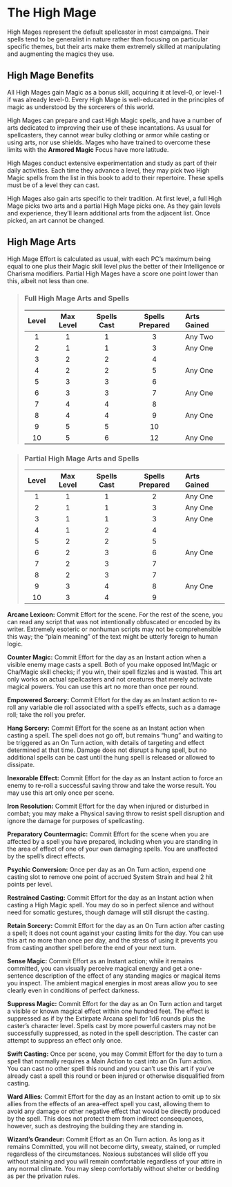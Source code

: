 # The High Mage

High Mages represent the default spellcaster in most campaigns.
Their spells tend to be generalist in nature rather than focusing on
particular specific themes, but their arts make them extremely skilled
at manipulating and augmenting the magics they use.

## High Mage Benefits

All High Mages gain Magic as a bonus skill, acquiring it at level-0,
or level-1 if was already level-0. Every High Mage is well-educated in the principles of magic as understood by the sorcerers of
this world.

High Mages can prepare and cast High Magic spells, and have
a number of arts dedicated to improving their use of these incantations. As usual for spellcasters, they cannot wear bulky clothing
or armor while casting or using arts, nor use shields. Mages who
have trained to overcome these limits with the **Armored Magic**
Focus have more latitude.

High Mages conduct extensive experimentation and study as
part of their daily activities. Each time they advance a level, they
may pick two High Magic spells from the list in this book to add
to their repertoire. These spells must be of a level they can cast.

High Mages also gain arts specific to their tradition. At first level,
a full High Mage picks two arts and a partial High Mage picks
one. As they gain levels and experience, they’ll learn additional
arts from the adjacent list. Once picked, an art cannot be changed.

## High Mage Arts

High Mage Effort is calculated as usual, with each PC’s maximum
being equal to one plus their Magic skill level plus the better of
their Intelligence or Charisma modifiers. Partial High Mages have
a score one point lower than this, albeit not less than one.

<blockquote class="table">

### Full High Mage Arts and Spells

| Level | Max Level | Spells Cast | Spells Prepared | Arts Gained |
| :---: | :-------: | :---------: | :-------------: | :---------- |
|   1   |     1     |      1      |        3        | Any Two     |
|   2   |     1     |      1      |        3        | Any One     |
|   3   |     2     |      2      |        4        |             |
|   4   |     2     |      2      |        5        | Any One     |
|   5   |     3     |      3      |        6        |             |
|   6   |     3     |      3      |        7        | Any One     |
|   7   |     4     |      4      |        8        |             |
|   8   |     4     |      4      |        9        | Any One     |
|   9   |     5     |      5      |       10        |             |
|  10   |     5     |      6      |       12        | Any One     |

</blockquote>

<blockquote class="table">

### Partial High Mage Arts and Spells

| Level | Max Level | Spells Cast | Spells Prepared | Arts Gained |
| :---: | :-------: | :---------: | :-------------: | :---------- |
|   1   |     1     |      1      |        2        | Any One     |
|   2   |     1     |      1      |        3        | Any One     |
|   3   |     1     |      1      |        3        | Any One     |
|   4   |     1     |      2      |        4        |             |
|   5   |     2     |      2      |        5        |             |
|   6   |     2     |      3      |        6        | Any One     |
|   7   |     2     |      3      |        7        |             |
|   8   |     2     |      3      |        7        |             |
|   9   |     3     |      4      |        8        | Any One     |
|  10   |     3     |      4      |        9        |             |

</blockquote>

**Arcane Lexicon:** Commit Effort for the scene. For the rest of the
scene, you can read any script that was not intentionally obfuscated
or encoded by its writer. Extremely esoteric or nonhuman scripts
may not be comprehensible this way; the “plain meaning” of the
text might be utterly foreign to human logic.

**Counter Magic:** Commit Effort for the day as an Instant action
when a visible enemy mage casts a spell. Both of you make opposed Int/Magic or Cha/Magic skill checks; if you win, their spell
fizzles and is wasted. This art only works on actual spellcasters and
not creatures that merely activate magical powers. You can use this
art no more than once per round.

**Empowered Sorcery:** Commit Effort for the day as an Instant action to re-roll any variable die roll associated with a spell’s effects,
such as a damage roll; take the roll you prefer.

**Hang Sorcery:** Commit Effort for the scene as an Instant action
when casting a spell. The spell does not go off, but remains “hung”
and waiting to be triggered as an On Turn action, with details of
targeting and effect determined at that time. Damage does not
disrupt a hung spell, but no additional spells can be cast until the
hung spell is released or allowed to dissipate.

**Inexorable Effect:** Commit Effort for the day as an Instant action
to force an enemy to re-roll a successful saving throw and take the
worse result. You may use this art only once per scene.

**Iron Resolution:** Commit Effort for the day when injured or disturbed in combat; you may make a Physical saving throw to resist
spell disruption and ignore the damage for purposes of spellcasting.

**Preparatory Countermagic:** Commit Effort for the scene when you are affected by a spell you have prepared, including when you
are standing in the area of effect of one of your own damaging spells.
You are unaffected by the spell’s direct effects.

**Psychic Conversion:** Once per day as an On Turn action, expend
one casting slot to remove one point of accrued System Strain and
heal 2 hit points per level.

**Restrained Casting:** Commit Effort for the day as an Instant action
when casting a High Magic spell. You may do so in perfect silence
and without need for somatic gestures, though damage will still disrupt the casting.

**Retain Sorcery:** Commit Effort for the day as an On Turn action
after casting a spell; it does not count against your casting limits for
the day. You can use this art no more than once per day, and the
stress of using it prevents you from casting another spell before the
end of your next turn.

**Sense Magic:** Commit Effort as an Instant action; while it remains
committed, you can visually perceive magical energy and get a
one-sentence description of the effect of any standing magics or
magical items you inspect. The ambient magical energies in most
areas allow you to see clearly even in conditions of perfect darkness.

**Suppress Magic:** Commit Effort for the day as an On Turn action and
target a visible or known magical effect within one hundred feet. The
effect is suppressed as if by the Extirpate Arcana spell for 1d6 rounds
plus the caster’s character level. Spells cast by more powerful casters
may not be successfully suppressed, as noted in the spell description.
The caster can attempt to suppress an effect only once.

**Swift Casting:** Once per scene, you may Commit Effort for the day
to turn a spell that normally requires a Main Action to cast into an
On Turn action. You can cast no other spell this round and you can’t
use this art if you’ve already cast a spell this round or been injured
or otherwise disqualified from casting.

**Ward Allies:** Commit Effort for the day as an Instant action to omit
up to six allies from the effects of an area-effect spell you cast, allowing them to avoid any damage or other negative effect that would
be directly produced by the spell. This does not protect them from
indirect consequences, however, such as destroying the building
they are standing in.

**Wizard’s Grandeur:** Commit Effort as an On Turn action. As long
as it remains Committed, you will not become dirty, sweaty, stained,
or rumpled regardless of the circumstances. Noxious substances will
slide off you without staining and you will remain comfortable regardless of your attire in any normal climate. You may sleep comfortably
without shelter or bedding as per the privation rules.
